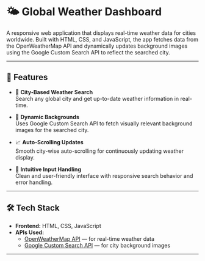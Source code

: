 # 🌤️ Global Weather Dashboard

A responsive web application that displays real-time weather data for cities worldwide. Built with HTML, CSS, and JavaScript, the app fetches data from the OpenWeatherMap API and dynamically updates background images using the Google Custom Search API to reflect the searched city.

---

## 🚀 Features

- 🔎 **City-Based Weather Search**  
  Search any global city and get up-to-date weather information in real-time.

- 🌇 **Dynamic Backgrounds**  
  Uses Google Custom Search API to fetch visually relevant background images for the searched city.

- 📈 **Auto-Scrolling Updates**  
  Smooth city-wise auto-scrolling for continuously updating weather display.

- 🧠 **Intuitive Input Handling**  
  Clean and user-friendly interface with responsive search behavior and error handling.

---

## 🛠️ Tech Stack

- **Frontend:** HTML, CSS, JavaScript  
- **APIs Used:**  
  - [OpenWeatherMap API](https://openweathermap.org/api) — for real-time weather data  
  - [Google Custom Search API](https://programmablesearchengine.google.com/about/) — for city background images

---


